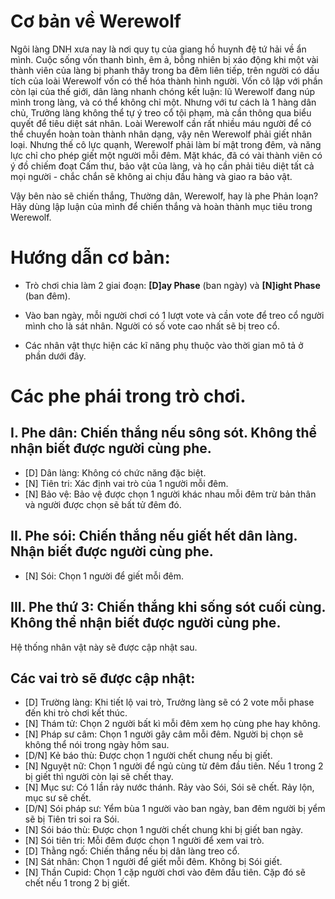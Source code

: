 # Cơ bản về Werewolf
Ngôi làng DNH xưa nay là nơi quy tụ của giang hồ huynh đệ tứ hải về ẩn mình. Cuộc sống vốn thanh bình, êm ả, bỗng nhiên bị xáo động khi một vài thành viên của làng bị phanh thây trong ba đêm liên tiếp, trên người có dấu tích của loài Werewolf vốn có thể hóa thành hình người. Vốn cô lập với phần còn lại của thế giới, dân làng nhanh chóng kết luận: lũ Werewolf đang núp mình trong làng, và có thể không chỉ một. Nhưng với tư cách là 1 hàng dân chủ, Trưởng làng không thể tự ý treo cổ tội phạm, mà cần thông qua biểu quyết để tiêu diệt sát nhân.
Loài Werewolf cần rất nhiều máu người để có thể chuyển hoàn toàn thành nhân dạng, vậy nên Werewolf phải giết nhân loại. Nhưng thế cô lực quạnh, Werewolf phải làm bí mật trong đêm, và năng lực chỉ cho phép giết một người mỗi đêm.
Mặt khác, đã có vài thành viên có ý đồ chiếm đoạt Cấm thư, bảo vật của làng, và họ cần phải tiêu diệt tất cả mọi người - chắc chắn sẽ không ai chịu đầu hàng và giao ra bảo vật.

Vậy bên nào sẽ chiến thắng, Thường dân, Werewolf, hay là phe Phản loạn? Hãy dùng lập luận của mình để chiến thắng và hoàn thành mục tiêu trong Werewolf.
# Hướng dẫn cơ bản: 

- Trò chơi chia làm 2 giai đoạn: **[D]ay Phase** (ban ngày) và **[N]ight Phase** (ban đêm).

- Vào ban ngày, mỗi người chơi có 1 lượt vote và cần vote để treo cổ người mình cho là sát nhân. Người có số vote cao nhất sẽ bị treo cổ.
- Các nhân vật thực hiện các kĩ năng phụ thuộc vào thời gian mô tả ở phần dưới đây.

# Các phe phái trong trò chơi.

## I. Phe dân: Chiến thắng nếu sông sót. Không thể nhận biết được người cùng phe.

- [D] Dân làng: Không có chức năng đặc biệt.
- [N] Tiên tri: Xác định vai trò của 1 người mỗi đêm.
- [N] Bảo vệ: Bảo vệ được chọn 1 người khác nhau mỗi đêm trừ bản thân và người được chọn sẽ bất tử đêm đó.
## II. Phe sói: Chiến thắng nếu giết hết dân làng. Nhận biết được người cùng phe.

- [N] Sói: Chọn 1 người để giết mỗi đêm.

## III. Phe thứ 3: Chiến thắng khi sống sót cuối cùng. Không thể nhận biết được người cùng phe.
Hệ thống nhân vật này sẽ được cập nhật sau.

## Các vai trò sẽ được cập nhật:
- [D] Trường làng: Khi tiết lộ vai trò, Trưởng làng sẽ có 2 vote mỗi phase đến khi trò chơi kết thúc.
- [N] Thám tử: Chọn 2 người bất kì mỗi đêm xem họ cùng phe hay không.
- [N] Pháp sư câm: Chọn 1 người gây câm mỗi đêm. Người bị chọn sẽ không thể nói trong ngày hôm sau.
- [D/N] Kẻ báo thù: Được chọn 1 người chết chung nếu bị giết.
- [N] Nguyệt nữ: Chọn 1 người để ngủ cùng từ đêm đầu tiên. Nếu 1 trong 2 bị giết thì người còn lại sẽ chết thay.
- [N] Mục sư: Có 1 lần rảy nước thánh. Rảy vào Sói, Sói sẽ chết. Rảy lộn, mục sư sẽ chết.
- [D/N] Sói pháp sư: Yểm bùa 1 người vào ban ngày, ban đêm người bị yểm sẽ bị Tiên tri soi ra Sói.
- [N] Sói báo thù: Được chọn 1 người chết chung khi bị giết ban ngày.
- [N] Sói tiên tri: Mỗi đêm được chọn 1 người để xem vai trò.
- [D] Thằng ngố: Chiến thắng nếu bị dân làng treo cổ.
- [N] Sát nhân: Chọn 1 người để giết mỗi đêm. Không bị Sói giết.
- [N] Thần Cupid: Chọn 1 cặp người chơi vào đêm đầu tiên. Cặp đó sẽ chết nếu 1 trong 2 bị giết.